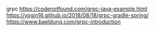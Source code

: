grpc
https://codenotfound.com/grpc-java-example.html
https://yogin16.github.io/2018/08/18/grpc-gradle-spring/
https://www.baeldung.com/grpc-introduction

